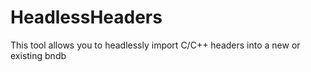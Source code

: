 # HeadlessHeaders

This tool allows you to headlessly import C/C++ headers into a new or existing bndb


